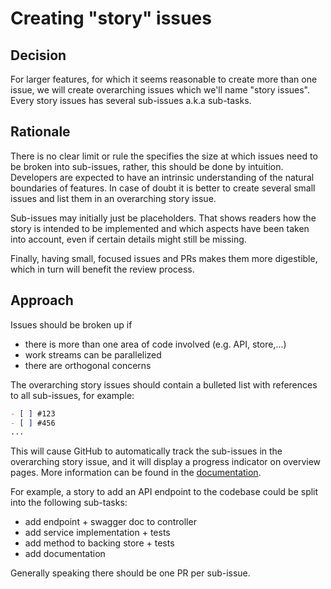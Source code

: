 # Creating "story" issues

## Decision

For larger features, for which it seems reasonable to create more than one issue, we will create overarching issues which 
we'll name "story issues". Every story issues has several sub-issues a.k.a sub-tasks.

## Rationale

There is no clear limit or rule the specifies the size at which issues need to be broken into sub-issues, rather, 
this should be done by intuition. Developers are expected to have an intrinsic understanding of the natural boundaries
of features. In case of doubt it is better to create several small issues and list them in an overarching
story issue. 

Sub-issues may initially just be placeholders. That shows readers how the story is intended to be implemented and 
which aspects have been taken into account, even if certain details might still be missing.

Finally, having small, focused issues and PRs makes them more digestible, which in turn will benefit the review process.  

## Approach

Issues should be broken up if
- there is more than one area of code involved (e.g. API, store,...)
- work streams can be parallelized
- there are orthogonal concerns

The overarching story issues should contain a bulleted list with references to all sub-issues, for example:
```markdown
- [ ] #123
- [ ] #456
...
```

This will cause GitHub to automatically track the sub-issues in the overarching story issue, and it will display a progress
indicator on overview pages. More information can be found in the [documentation](https://docs.github.com/en/issues/tracking-your-work-with-issues/about-task-lists).

For example, a story to add an API endpoint to the codebase could be split into the following sub-tasks:
- add endpoint + swagger doc to controller
- add service implementation + tests
- add method to backing store + tests
- add documentation

Generally speaking there should be one PR per sub-issue.
